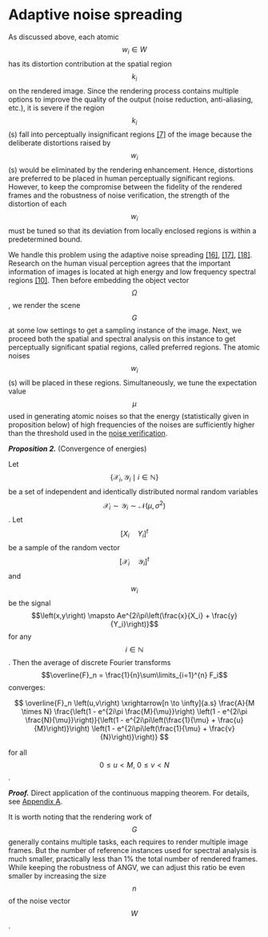 # Adaptive noise spreading

As discussed above, each atomic $$w_i \in W$$ has its distortion contribution at the spatial region $$k_i$$ on the rendered image. Since the rendering process contains multiple options to improve the quality of the output (noise reduction, anti-aliasing, etc.), it is severe if the region $$k_i$$(s) fall into perceptually insignificant regions [[7]](/inferix-whitepaper/references.md#7) of the image because the deliberate distortions raised by $$w_i$$(s) would be eliminated by the rendering enhancement. Hence, distortions are preferred to be placed in human perceptually significant regions. However, to keep the compromise between the fidelity of the rendered frames and the robustness of noise verification, the strength of the distortion of each $$w_i$$ must be tuned so that its deviation from locally enclosed regions is within a predetermined bound.

We handle this problem using the adaptive noise spreading [[16]](/inferix-whitepaper/references.md#16), [[17]](/inferix-whitepaper/references.md#17), [[18]](/inferix-whitepaper/references.md#18). Research on the human visual perception agrees that the important information of images is located at high energy and low frequency spectral regions [[10]](/inferix-whitepaper/references.md#10). Then before embedding the object vector $$\Omega$$, we render the scene $$G$$ at some low settings to get a sampling instance of the image. Next, we proceed both the spatial and spectral analysis on this instance to get perceptually significant spatial regions, called preferred regions. The atomic noises $$w_i$$(s) will be placed in these regions. Simultaneously, we tune the expectation value $$\mu$$ used in generating atomic noises so that the energy (statistically given in proposition below) of high frequencies of the noises are sufficiently higher than the threshold used in the [noise verification](/inferix-whitepaper/implementation/noise-verification.md).

_**Proposition 2.**_ (Convergence of energies)

Let $$\left\{ \mathcal{X}_i, \mathcal{Y}_i \mid i \in \mathbb{N} \right\}$$ be a set of independent and identically distributed normal random variables $$\mathcal{X}_i \sim \mathcal{Y}_i \sim \mathcal{N}\left(\mu, \sigma^2\right)$$. Let $$[X_i \quad Y_i]^t$$  be a sample of the random vector $$[\mathcal{X}_i \quad \mathcal{Y}_i]^t$$ and $$w_i$$ be the signal $$\left(x,y\right) \mapsto Ae^{2i\pi\left(\frac{x}{X_i} + \frac{y}{Y_i}\right)}$$ for any $$i \in \mathbb{N}$$. Then the average of discrete Fourier transforms $$\overline{F}_n = \frac{1}{n}\sum\limits_{i=1}^{n} F_i$$ converges:

$$
\overline{F}_n \left(u,v\right) \xrightarrow[n \to \infty]{a.s} \frac{A}{M \times N} \frac{\left(1 - e^{2i\pi \frac{M}{\mu}}\right) \left(1 - e^{2i\pi \frac{N}{\mu}}\right)}{\left(1 - e^{2i\pi\left(\frac{1}{\mu} + \frac{u}{M}\right)}\right) \left(1 - e^{2i\pi\left(\frac{1}{\mu} + \frac{v}{N}\right)}\right)}
$$

for all $$0 \leq u < M, \ 0 \leq v < N$$.

_**Proof.**_ Direct application of the continuous mapping theorem. For details, see [Appendix A](/inferix-whitepaper/appendix.md).

It is worth noting that the rendering work of $$G$$ generally contains multiple tasks, each requires to render multiple image frames. But the number of reference instances used for spectral analysis is much smaller, practically less than 1\% the total number of rendered frames. While keeping the robustness of ANGV, we can adjust this ratio be even smaller by increasing the size $$n$$ of the noise vector $$W$$.